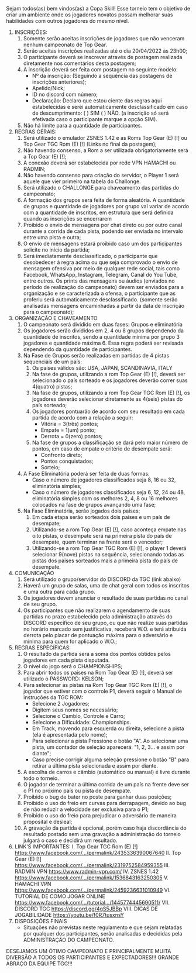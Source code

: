 Sejam todos(as) bem vindos(as) a Copa Skill! Esse torneio tem o objetivo de criar um ambiente onde os jogadores novatos possam melhorar suas habilidades com outros jogadores do mesmo nível.

1. INSCRIÇÕES:
    1. Somente serão aceitas inscrições de jogadores que não venceram nenhum campeonato de Top Gear.
    1. Serão aceitas inscrições realizadas até o dia 20/04/2022 às 23h00;
    1. O participante deverá se inscrever através de postagem realizada diretamente nos comentários desta postagem;
    1. A inscrição deverá ser feita com postagem no seguinte modelo:
        - Nº da inscrição: (Seguindo a sequência das postagens de inscrições anteriores);
        - Apelido/Nick;
        - ID no discord com número;
        - Declaração: Declaro que estou ciente das regras aqui estabelecidas e serei automaticamente desclassificado em caso de descumprimento: ( ) SIM ( ) NÃO. (a inscrição só será efetivada caso o participante marque a opção SIM).
    1. Não há limite para a quantidade de participantes.
1. REGRAS GERAIS:
    1. Será utilizado o emulador ZSNES 1.42 e as Roms Top Gear (E) [!] ou Top Gear TGC Rom (E) [!] (Links no final da postagem);
    1. Não havendo consenso, a Rom a ser utilizada obrigatoriamente será a Top Gear (E) [!];
    1. A conexão deverá ser estabelecida por rede VPN HAMACHI ou RADMIN;
    1. Não havendo consenso para criação do servidor, o Player 1 será aquele que vier primeiro na tabela do Challonge.
    1. Será utilizado o CHALLONGE para chaveamento das partidas do campeonato;
    1. A formação dos grupos será feita de forma aleatória. A quantidade de grupos e quantidade de jogadores por grupo vai variar de acordo com a quantidade de inscritos, em estrutura que será definida quando as inscrições se encerrarem
    1. Proibido o envio de mensagens por chat direto ou por outro canal durante a corrida de cada pista, podendo ser enviada no intervalo entre uma pista e outra;
    1. O envio de mensagens estará proibido caso um dos participantes solicite no início da partida;
    1. Será imediatamente desclassificado, o participante que desobedecer à regra acima ou que seja comprovado o envio de mensagem ofensiva por meio de qualquer rede social, tais como Facebook, WhatsApp, Instagram, Telegram, Canal do You Tube, entre outros. Os prints das mensagens ou áudios (enviados no período de realização do campeonato) devem ser enviados para a organização e se caracterizada a ofensa, o participante que as proferiu será automaticamente desclassificado. (somente serão analisadas mensagens encaminhadas a partir da data de inscrição para o campeonato);
1. ORGANIZAÇÃO E CHAVEAMENTO
    1. O campeonato será dividido em duas fases: Grupos e eliminatória
    1. Os jogadores serão divididos em 2, 4 ou 8 grupos dependendo da quantidade de inscritos, sendo a quantidade mínima por grupo 3 jogadores e quantidade máxima 6. Essa regra poderá ser revisada dependendo da quantidade de participantes.
    1. Na Fase de Grupos serão realizadas em partidas de 4 pistas sequenciais de um país:
        1. Os países válidos são: USA, JAPAN, SCANDINAVIA, ITALY
        1. Na fase de grupos, utilizando a rom Top Gear (E) [!], deverá ser selecionado o país sorteado e os jogadores deverão correr suas 4(quatro) pistas;
        1. Na fase de grupos, utilizando a rom Top Gear TGC Rom (E) [!], os jogadores deverão selecionar diretamente as 4(seis) pistas do país sorteado;
        1. Os jogadores pontuarão de acordo com seu resultado em cada partida de acordo com a relação a seguir:
            - Vitória = 3(três) pontos;
            - Empate = 1(um) ponto;
            - Derrota = 0(zero) pontos;
        1. Na fase de grupos a classificação se dará pelo maior número de pontos, em caso de empate o critério de desempate será:
            - Confronto direto;
            - Pontos conquistados;
            - Sorteio;
    1. A Fase Eliminatória poderá ser feita de duas formas:
        - Caso o número de jogadores classificados seja 8, 16 ou 32, eliminatória simples;
        - Caso o número de jogadores classificados seja 6, 12, 24 ou 48, eliminatória simples com os melhores 2, 4, 8 ou 16 melhores colocados na fase de grupos avançando uma fase;
    1. Na Fase Eliminatória, serão jogados dois países:
        1. Em cada etapa serão sorteados dois países e um país de desempate;
        1. Utilizando-se a rom Top Gear (E) [!], caso aconteça empate nas oito pistas, o desempate será na primeira pista do país de desempate, quem terminar na frente será o vencedor;
        1. Utilizando-se a rom Top Gear TGC Rom (E) [!], o player 1 deverá selecionar 9(nove) pistas na sequência, selecionando todas as pistas dos países sorteados mais a primeira pista do país de desempate. 
1. COMUNICAÇÂO
    1. Será utilizado o grupo/servidor do DISCORD da TGC (link abaixo)
    1. Haverá um grupo de salas, uma de chat geral com todos os inscritos e uma outra para cada grupo.
    1. Os jogadores devem anunciar o resultado de suas partidas no canal de seu grupo.
    1. Os participantes que não realizarem o agendamento de suas partidas no prazo estabelecido pela administração através do DISCORD específico de seu grupo, ou que não realize suas partidas no horário marcado sem justificativa, receberá W.O. e terá atribuída derrota pelo placar de pontuação máxima para o adversário e mínima para quem for aplicado o W.O.;
1. REGRAS ESPECÍFICAS:
    1. O resultado da partida será a soma dos pontos obtidos pelos jogadores em cada pista disputada.  
    1. O nível do jogo será o CHAMPIONSHIPS;
    1. Para abrir todos os países na Rom Top Gear (E) [!], deverá ser utilizado o PASSWORD: KELSON;
    1. Para selecionar as pistas na Rom Top Gear TGC Rom (E) [!], o jogador que estiver com o controle P1, deverá seguir o Manual de instruções da TGC ROM:
        - Selecione 2 Jogadores;
        - Digitem seus nomes se necessário;
        - Selecione o Cambio, Controle e Carro;
        - Selecione a Dificuldade: Championships.
        - Em Track, movendo para esquerda ou direita, selecione a pista (ela é apresentada pelo nome);
        - Para selecionar a pista Pressione o botão "A”. Ao selecionar uma pista, um contador de seleção aparecerá: "1, 2, 3... e assim por diante";
        - Caso precise corrigir alguma seleção pressione o botão "B" para retirar a última pista selecionada e assim por diante.
    1. A escolha de carros e câmbio (automático ou manual) é livre durante todo o torneio.
    1. O jogador de terminar a última corrida de um país na frente deve ser o P1 no próximo país ou pista de desempate.
    4. Proibido o bug de bater no poste para ganhar duas posições;
    4. Proibido o uso do freio em curvas para derrapagem, devido ao bug de não reduzir a velocidade ser exclusiva para o P1;
    4. Proibido o uso do freio para prejudicar o adversário de maneira proposital e desleal;
    1. A gravação da partida é opcional, porém caso haja discordância do resultado postado sem uma gravação a administração do torneio julgará o caso e decidirá um resultado.
4. LINK'S IMPORTANTES:
I. Top Gear TGC Rom (E) [!]
https://www.facebook.com/.../permalink/2435336390067640
II. Top Gear (E) [!]
https://www.facebook.com/.../permalink/2319752584959355
III. RADMIN VPN
https://www.radmin-vpn.com/
IV. ZSNES 1.42
https://www.facebook.com/.../permalink/1536843163250305
V. HAMACHI VPN
https://www.facebook.com/.../permalink/2459236631010949
VI. TUTORIAL DE COMO JOGAR ONLINE
https://www.facebook.com/.../tutorial.../1445774445690511/
VII. DISCORD TGC
https://discord.gg/4gS5JBBp
VIII. DICAS DE JOGABILIDADE
https://youtu.be/f0R7tusxnsY
4. DISPOSIÇÕES FINAIS
    - Situações não previstas neste regulamento e que sejam relatadas por qualquer dos participantes, serão analisadas e decididas pela ADMINISTRAÇÃO DO CAMPEONATO.

DESEJAMOS UM ÓTIMO CAMPEONATO E PRINCIPALMENTE MUITA DIVERSÃO A TODOS OS PARTICIPANTES E EXPECTADORES!!!
GRANDE ABRAÇO DA EQUIPE TGC!!!